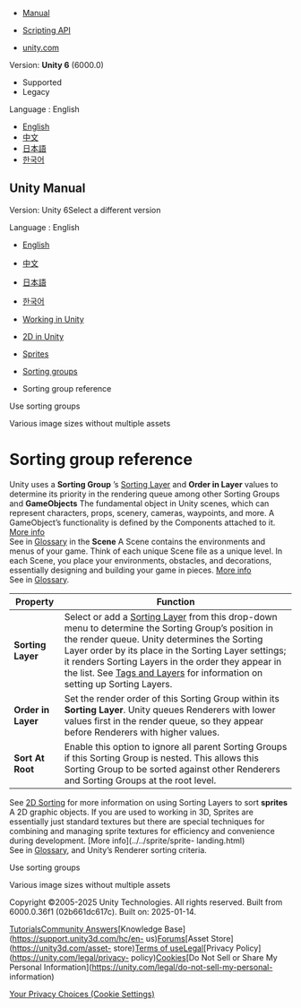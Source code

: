 [](https://docs.unity3d.com)

  * [Manual](../Manual/index.html)
  * [Scripting API](../ScriptReference/index.html)

  * [unity.com](https://unity.com/)

Version: **Unity 6** (6000.0)

  * Supported
  * Legacy

Language : English

  * [English](/Manual/sprite/sorting-group/sorting-group-reference.html)
  * [中文](/cn/current/Manual/sprite/sorting-group/sorting-group-reference.html)
  * [日本語](/ja/current/Manual/sprite/sorting-group/sorting-group-reference.html)
  * [한국어](/kr/current/Manual/sprite/sorting-group/sorting-group-reference.html)

[](https://docs.unity3d.com)

## Unity Manual

Version: Unity 6Select a different version

Language : English

  * [English](/Manual/sprite/sorting-group/sorting-group-reference.html)
  * [中文](/cn/current/Manual/sprite/sorting-group/sorting-group-reference.html)
  * [日本語](/ja/current/Manual/sprite/sorting-group/sorting-group-reference.html)
  * [한국어](/kr/current/Manual/sprite/sorting-group/sorting-group-reference.html)

  * [Working in Unity](../../working-in-unity.html)
  * [2D in Unity](../../Unity2D.html)
  * [Sprites](../../sprite/sprite-landing.html)
  * [Sorting groups](../../sprite/sorting-group/sorting-group-landing.html)
  * Sorting group reference

[](../../sprite/sorting-group/use-sorting-groups.html)

Use sorting groups

[](../../sprite/9-slice/9-slice-landing.html)

Various image sizes without multiple assets

# Sorting group reference

Unity uses a **Sorting Group** ’s [Sorting
Layer](https://docs.unity3d.com/Manual/class-TagManager.html#SortingLayers)
and **Order in Layer** values to determine its priority in the rendering queue
among other Sorting Groups and **GameObjects** The fundamental object in Unity
scenes, which can represent characters, props, scenery, cameras, waypoints,
and more. A GameObject’s functionality is defined by the Components attached
to it. [More info](../../class-GameObject.html)  
See in [Glossary](../../Glossary.html#GameObject) in the **Scene** A Scene
contains the environments and menus of your game. Think of each unique Scene
file as a unique level. In each Scene, you place your environments, obstacles,
and decorations, essentially designing and building your game in pieces. [More
info](../../CreatingScenes.html)  
See in [Glossary](../../Glossary.html#Scene).

Property | Function  
---|---  
**Sorting Layer** | Select or add a [Sorting Layer](https://docs.unity3d.com/Manual/class-TagManager.html#SortingLayers) from this drop-down menu to determine the Sorting Group’s position in the render queue. Unity determines the Sorting Layer order by its place in the Sorting Layer settings; it renders Sorting Layers in the order they appear in the list. See [Tags and Layers](https://docs.unity3d.com/Manual/class-TagManager.html#SortingLayers) for information on setting up Sorting Layers.  
**Order in Layer** | Set the render order of this Sorting Group within its **Sorting Layer**. Unity queues Renderers with lower values first in the render queue, so they appear before Renderers with higher values.  
**Sort At Root** | Enable this option to ignore all parent Sorting Groups if this Sorting Group is nested. This allows this Sorting Group to be sorted against other Renderers and Sorting Groups at the root level.  
  
See [2D Sorting](../../2d-renderer-sorting.html) for more information on using
Sorting Layers to sort **sprites** A 2D graphic objects. If you are used to
working in 3D, Sprites are essentially just standard textures but there are
special techniques for combining and managing sprite textures for efficiency
and convenience during development. [More info](../../sprite/sprite-
landing.html)  
See in [Glossary](../../Glossary.html#Sprite), and Unity’s Renderer sorting
criteria.

[](../../sprite/sorting-group/use-sorting-groups.html)

Use sorting groups

[](../../sprite/9-slice/9-slice-landing.html)

Various image sizes without multiple assets

Copyright ©2005-2025 Unity Technologies. All rights reserved. Built from
6000.0.36f1 (02b661dc617c). Built on: 2025-01-14.

[Tutorials](https://learn.unity.com/)[Community
Answers](https://answers.unity3d.com)[Knowledge
Base](https://support.unity3d.com/hc/en-
us)[Forums](https://forum.unity3d.com)[Asset Store](https://unity3d.com/asset-
store)[Terms of
use](https://docs.unity3d.com/Manual/TermsOfUse.html)[Legal](https://unity.com/legal)[Privacy
Policy](https://unity.com/legal/privacy-
policy)[Cookies](https://unity.com/legal/cookie-policy)[Do Not Sell or Share
My Personal Information](https://unity.com/legal/do-not-sell-my-personal-
information)

[Your Privacy Choices (Cookie Settings)](javascript:void\(0\);)

